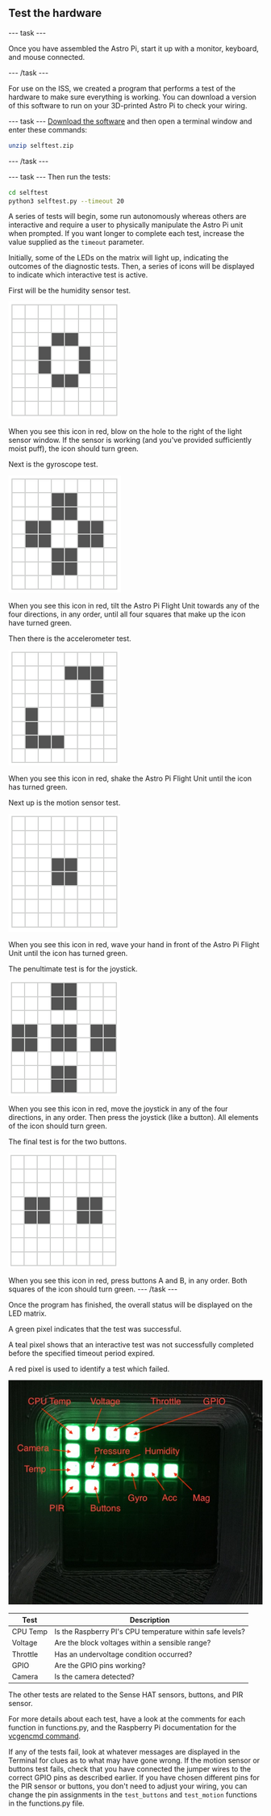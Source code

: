 ## Test the hardware

--- task ---

Once you have assembled the Astro Pi, start it up with a monitor, keyboard, and mouse connected.

--- /task ---

For use on the ISS, we created a program that performs a test of the hardware to make sure everything is working. You can download a version of this software to run on your 3D-printed Astro Pi to check your wiring.

--- task ---
[Download the software](resources/selftest.zip) and then open a terminal window and enter these commands:

```bash
unzip selftest.zip
```

--- /task ---

--- task ---
Then run the tests:

```bash
cd selftest
python3 selftest.py --timeout 20
```
A series of tests will begin, some run autonomously whereas others are interactive and require a user to physically manipulate the Astro Pi unit when prompted. If you want longer to complete each test, increase the value supplied as the `timeout` parameter.

Initially, some of the LEDs on the matrix will light up, indicating the outcomes of the diagnostic tests. Then, a series of icons will be displayed to indicate which interactive test is active.

First will be the humidity sensor test. 

![The icon for the interactive humidity test: an open central square made up of 8 illuminated LEDs.](images/humidity_icon.png)

When you see this icon in red, blow on the hole to the right of the light sensor window. If the sensor is working (and you've provided sufficiently moist puff), the icon should turn green.

Next is the gyroscope test. 

![The icon for the interactive gyroscope test: a cross shape made up of 4 squares of 4 illuminated LEDs.](images/gyro_icon.png)

When you see this icon in red, tilt the Astro Pi Flight Unit towards any of the four directions, in any order, until all four squares that make up the icon have turned green.

Then there is the accelerometer test. 

![The icon for the interactive accelerometer test: two diagonally opposed chevrons each made up of 5 illuminated LEDs.](images/acc_icon.png)

When you see this icon in red, shake the Astro Pi Flight Unit until the icon has turned green.

Next up is the motion sensor test. 

![The icon for the interactive motion sensor test: a small solid square of 4 illuminated LEDs.](images/motion_icon.png)

When you see this icon in red, wave your hand in front of the Astro Pi Flight Unit until the icon has turned green.

The penultimate test is for the joystick. 

![The icon for the interactive joystick test: 5 squares of 4 illuminated LEDs in a cross shape.](images/joystick_icon.png)

When you see this icon in red, move the joystick in any of the four directions, in any order. Then press the joystick (like a button). All elements of the icon should turn green.

The final test is for the two buttons. 

![The icon for the interactive button test: two side by side squares of 4 illuminated LEDs each.](images/buttons_icon.png)

When you see this icon in red, press buttons A and B, in any order. Both squares of the icon should turn green.
--- /task ---

Once the program has finished, the overall status will be displayed on the LED matrix. 

A green pixel indicates that the test was successful.

A teal pixel shows that an interactive test was not successfully completed before the specified timeout period expired. 

A red pixel is used to identify a test which failed. 

![The LED matrix showing the results of a self-test, with 15 illuminated green LEDs.](images/self_test.jpg)

| Test  |  Description | 
|---|---|
| CPU Temp  | Is the Raspberry PI's CPU temperature within safe levels? | 
| Voltage | Are the block voltages within a sensible range? | 
| Throttle  | Has an undervoltage condition occurred? | 
| GPIO  |  Are the GPIO pins working? | 
| Camera | Is the camera detected?|

The other tests are related to the Sense HAT sensors, buttons, and PIR sensor. 

For more details about each test, have a look at the comments for each function in functions.py, and the Raspberry Pi documentation for the [vcgencmd command](https://www.raspberrypi.com/documentation/computers/os.html#vcgencmd). 

If any of the tests fail, look at whatever messages are displayed in the Terminal for clues as to what may have gone wrong. If the motion sensor or buttons test fails, check that you have connected the jumper wires to the correct GPIO pins as described earlier. If you have chosen different pins for the PIR sensor or buttons, you don't need to adjust your wiring, you can change the pin assignments in the `test_buttons` and `test_motion` functions in the functions.py file. 
